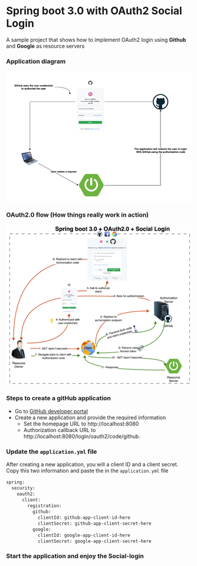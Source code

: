 # Spring boot 3.0 with OAuth2 Social Login

A sample project that shows how to implement OAuth2 login using **Github** and **Google** as resource servers

### Application diagram

![Diagram](./diagram.png?raw=true "Diagram")

### OAuth2.0 flow (How things really work in action)

![Diagram](./oauth2-flow.png?raw=true "OAuth 2.0 flow diagram")

### Steps to create a gitHub application
* Go to [GitHub developer portal](https://github.com/settings/developers)
* Create a new application and provide the required information
  * Set the homepage URL to http://localhost:8080
  * Authorization callback URL to http://localhost:8080/login/oauth2/code/github.

### Update the `application.yml` file
After creating a new application, you will a client ID and a client secret. Copy this two information and paste the in the `application.yml` file

```
spring:
  security:
    oauth2:
      client:
        registration:
          github:
            clientId: github-app-client-id-here
            clientSecret: github-app-client-secret-here
          google:
            clientId: google-app-client-id-here
            clientSecret: google-app-client-secret-here
```

### Start the application and enjoy the Social-login 